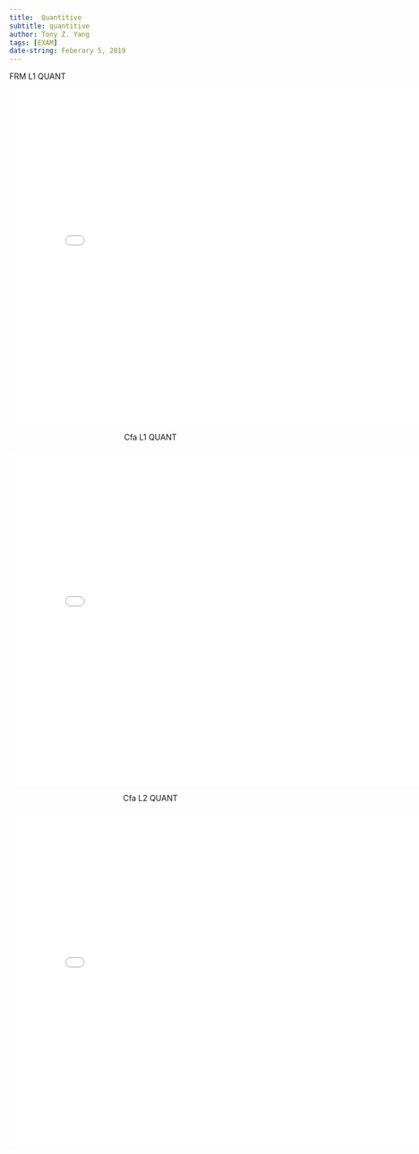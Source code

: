 ```yaml
---
title:  Quantitive
subtitle: quantitive
author: Tony Z. Yang
tags: [EXAM]
date-string: Feberary 5, 2019
---
```

<script type="text/javascript">
function password() {
var testV = 1;
var pass1 = prompt('请输入密码','');
while (testV < 3) {
if (!pass1)
history.go(-1);
if (pass1 == "123") {//初始密码123 
alert('密码正确!');
break;
}
testV+=1;
var pass1 =
prompt('密码错误!请重新输入:');
}
if (pass1!="password" & testV ==3)
history.go(-1);
return " ";
}
document.write(password());
</script>
 

FRM L1 QUANT
<center>
   <embed src="/images/frmL1-quantitive.pdf" width="800" height="600">
</embed>


Cfa L1 QUANT
<center>
   <embed src="/images/CFAL1QUANT.pdf" width="800" height="600">
</embed>

Cfa L2 QUANT
<center>
   <embed src="/images/CFAL2QUANT.pdf" width="800" height="600">
</embed>


